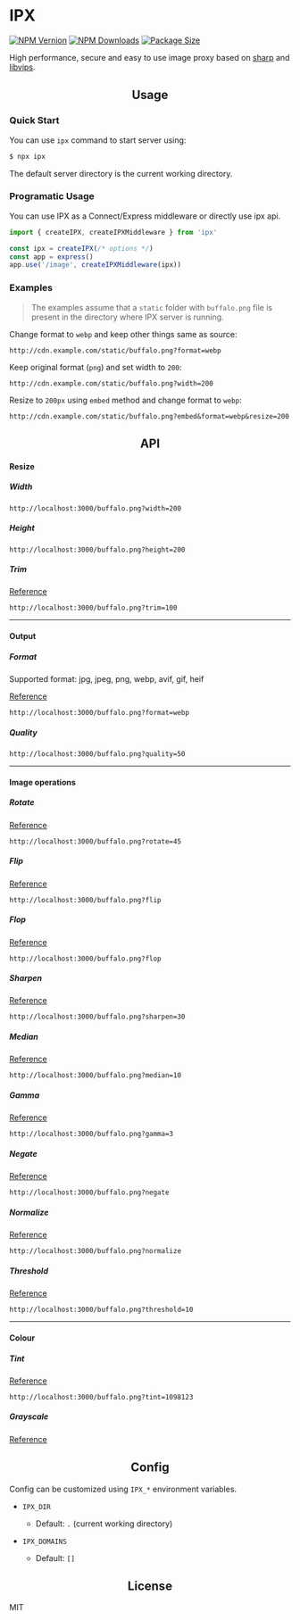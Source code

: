 # IPX

[![NPM Vernion](https://flat.badgen.net/npm/v/ipx)](https://www.npmjs.com/package/ipx)
[![NPM Downloads](https://flat.badgen.net/npm/dt/ipx)](https://www.npmjs.com/package/ipx)
[![Package Size](https://flat.badgen.net/packagephobia/install/ipx)](https://packagephobia.now.sh/result?p=ipx)

High performance, secure and easy to use image proxy based on [sharp](https://github.com/lovell/sharp) and [libvips](https://github.com/libvips/libvips).

<h2 align="center">Usage</h2>

### Quick Start

You can use `ipx` command to start server using:

```bash
$ npx ipx
```

The default server directory is the current working directory.

### Programatic Usage

You can use IPX as a Connect/Express middleware or directly use ipx api.

```js
import { createIPX, createIPXMiddleware } from 'ipx'

const ipx = createIPX(/* options */)
const app = express()
app.use('/image', createIPXMiddleware(ipx))
```

### Examples

> The examples assume that a `static` folder with `buffalo.png` file is present in the directory where IPX server is running.

Change format to `webp` and keep other things same as source:

`http://cdn.example.com/static/buffalo.png?format=webp`

Keep original format (`png`) and set width to `200`:

`http://cdn.example.com/static/buffalo.png?width=200`

Resize to `200px` using `embed` method and change format to `webp`:

`http://cdn.example.com/static/buffalo.png?embed&format=webp&resize=200`

<h2 align="center">API</h2>

#### Resize

##### Width

`http://localhost:3000/buffalo.png?width=200`

##### Height

`http://localhost:3000/buffalo.png?height=200`

##### Trim

[Reference](https://sharp.pixelplumbing.com/api-resize#trim)

`http://localhost:3000/buffalo.png?trim=100`

---

#### Output

##### Format

Supported format: jpg, jpeg, png, webp, avif, gif, heif

[Reference](https://sharp.pixelplumbing.com/api-output#toformat)

`http://localhost:3000/buffalo.png?format=webp`

##### Quality

`http://localhost:3000/buffalo.png?quality=50`

---

#### Image operations

##### Rotate

[Reference](https://sharp.pixelplumbing.com/api-operation#rotate)

`http://localhost:3000/buffalo.png?rotate=45`

##### Flip

[Reference](https://sharp.pixelplumbing.com/api-operation#flip)

`http://localhost:3000/buffalo.png?flip`

##### Flop

[Reference](https://sharp.pixelplumbing.com/api-operation#flop)

`http://localhost:3000/buffalo.png?flop`

##### Sharpen

[Reference](https://sharp.pixelplumbing.com/api-operation#sharpen)

`http://localhost:3000/buffalo.png?sharpen=30`

##### Median

[Reference](https://sharp.pixelplumbing.com/api-operation#median)

`http://localhost:3000/buffalo.png?median=10`

##### Gamma

[Reference](https://sharp.pixelplumbing.com/api-operation#gamma)

`http://localhost:3000/buffalo.png?gamma=3`

##### Negate

[Reference](https://sharp.pixelplumbing.com/api-operation#negate)

`http://localhost:3000/buffalo.png?negate`

##### Normalize

[Reference](https://sharp.pixelplumbing.com/api-operation#normalize)

`http://localhost:3000/buffalo.png?normalize`

##### Threshold

[Reference](https://sharp.pixelplumbing.com/api-operation#threshold)

`http://localhost:3000/buffalo.png?threshold=10`

---

#### Colour

##### Tint

[Reference](https://sharp.pixelplumbing.com/api-colour#tint)

`http://localhost:3000/buffalo.png?tint=1098123`

##### Grayscale

[Reference](https://sharp.pixelplumbing.com/api-colour#grayscale)

<h2 align="center">Config</h2>

Config can be customized using `IPX_*` environment variables.

- `IPX_DIR`
  - Default: `.` (current working directory)

- `IPX_DOMAINS`
  - Default: `[]`

<h2 align="center">License</h2>

MIT
